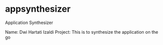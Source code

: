 # appsynthesizer
Application Synthesizer

Name: Dwi Hartati Izaldi
Project: This is to synthesize the application on the go
